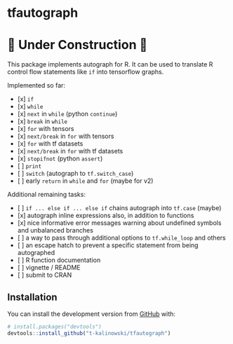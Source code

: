 
<!-- README.md is generated from README.Rmd. Please edit that file -->

# tfautograph

# :construction: **Under Construction** :construction:

<!-- badges: start -->

<!-- badges: end -->

This package implements autograph for R. It can be used to translate R
control flow statements like `if` into tensorflow graphs.

Implemented so far:

  - \[x\] `if`
  - \[x\] `while`
  - \[x\] `next` in `while` (python `continue`)
  - \[x\] `break` in `while`
  - \[x\] `for` with tensors
  - \[x\] `next/break` in `for` with tensors
  - \[x\] `for` with tf datasets
  - \[x\] `next/break` in `for` with tf datasets
  - \[x\] `stopifnot` (python `assert`)
  - \[ \] `print`
  - \[ \] `switch` (autograph to `tf.switch_case`)
  - \[ \] early `return` in `while` and `for` (maybe for v2)

Additional remaining tasks:

  - \[ \] `if ... else if ... else if` chains autograph into `tf.case`
    (maybe)
  - \[x\] autograph inline expressions also, in addition to functions
  - \[x\] nice informative error messages warning about undefined
    symbols and unbalanced branches
  - \[ \] a way to pass through additional options to `tf.while_loop`
    and others
  - \[ \] an escape hatch to prevent a specific statement from being
    autographed
  - \[ \] R function documentation
  - \[ \] vignette / README
  - \[ \] submit to CRAN

## Installation

You can install the development version from
[GitHub](https://github.com/) with:

``` r
# install.packages("devtools")
devtools::install_github("t-kalinowski/tfautograph")
```
